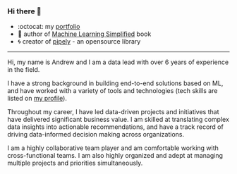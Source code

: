 ### Hi there 👋

- :octocat: my [portfolio ](https://awolf.io)
- :orange_book: author of [Machine Learning Simplified](https://themlsbook.com) book
- :cyclone: creator of [pipely](https://pypi.org/project/pipely/) - an opensource library

---

Hi, my name is Andrew and I am a data lead with over 6 years of experience in the field.

I have a strong background in building end-to-end solutions based on ML, and have worked with a variety of tools and technologies (tech skills are listed on [my profile](awolf.io)).

Throughout my career, I have led data-driven projects and initiatives that have delivered significant business value. I am skilled at translating complex data insights into actionable recommendations, and have a track record of driving data-informed decision making across organizations.

I am a highly collaborative team player and am comfortable working with cross-functional teams. I am also highly organized and adept at managing multiple projects and priorities simultaneously.

<!-- ![Twitter follow](https://img.shields.io/twitter/follow/5x125?style=social) -->

<!-- ![GitHub stars](https://img.shields.io/github/stars/5x12?affiliations=OWNER%2CCOLLABORATOR) -->
<!-- ![GitHub stars](https://img.shields.io/github/stars/5x12?style=social) -->
<!-- https://gist.github.com/rxaviers/7360908 -->



<!-- ![GitHub stats](https://github-readme-stats.vercel.app/api?username=5x12&show_icons=true&theme=nord&hide=prs,issues,contribs) -->

<!-- ![GitHub stars](https://img.shields.io/github/stars/5x12?affiliations=OWNER%2CCOLLABORATOR)
![GitHub followers](https://img.shields.io/github/followers/5x12?color=red) 
![](https://komarev.com/ghpvc/?username=5x12&color=blue&label=Profile+Views) -->
